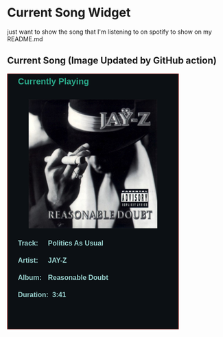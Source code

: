 # Current Song Widget
just want to show the song that I'm listening to on spotify to show on my README.md

## Current Song (Image Updated by GitHub action)
![](songs-pictures/image98.png)

